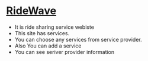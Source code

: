 # [RideWave](https://ridewave-c32fe.web.app/)

* It is ride sharing service webiste </br>
* This site has services. </br>
* You can choose any services from service provider. </br>
* Also You can add a service </br>
* You can see seriver provider information </br>

